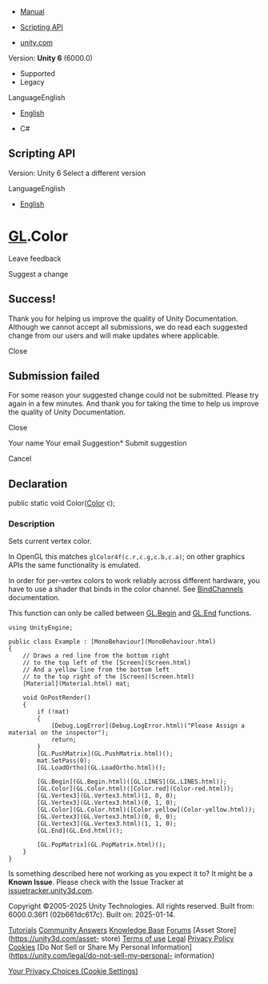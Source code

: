 [ ]()

  * [Manual](../Manual/index.html)
  * [Scripting API](../ScriptReference/index.html)

  * [unity.com](https://unity.com/)

Version: **Unity 6** (6000.0)

  * Supported
  * Legacy

LanguageEnglish

  * [English]()

  * C#

[ ](https://docs.unity3d.com)

## Scripting API

Version: Unity 6 Select a different version

LanguageEnglish

  * [English]()

#  [GL](GL.html).Color

Leave feedback

Suggest a change

## Success!

Thank you for helping us improve the quality of Unity Documentation. Although
we cannot accept all submissions, we do read each suggested change from our
users and will make updates where applicable.

Close

## Submission failed

For some reason your suggested change could not be submitted. Please <a>try
again</a> in a few minutes. And thank you for taking the time to help us
improve the quality of Unity Documentation.

Close

Your name Your email Suggestion* Submit suggestion

Cancel

[ ]()

## Declaration

public static void Color([Color](Color.html) c);

### Description

Sets current vertex color.

In OpenGL this matches `glColor4f(c.r,c.g,c.b,c.a)`; on other graphics APIs
the same functionality is emulated.  
  
In order for per-vertex colors to work reliably across different hardware, you
have to use a shader that binds in the color channel. See
[BindChannels](../Manual/SL-BindChannels.html) documentation.  
  
This function can only be called between [GL.Begin](GL.Begin.html) and
[GL.End](GL.End.html) functions.

    
    
    using UnityEngine;  
      
    public class Example : [MonoBehaviour](MonoBehaviour.html)
    {
        // Draws a red line from the bottom right
        // to the top left of the [Screen](Screen.html)
        // And a yellow line from the bottom left
        // to the top right of the [Screen](Screen.html)
        [Material](Material.html) mat;  
      
        void OnPostRender()
        {
            if (!mat)
            {
                [Debug.LogError](Debug.LogError.html)("Please Assign a material on the inspector");
                return;
            }
            [GL.PushMatrix](GL.PushMatrix.html)();
            mat.SetPass(0);
            [GL.LoadOrtho](GL.LoadOrtho.html)();  
      
            [GL.Begin](GL.Begin.html)([GL.LINES](GL.LINES.html));
            [GL.Color](GL.Color.html)([Color.red](Color-red.html));
            [GL.Vertex3](GL.Vertex3.html)(1, 0, 0);
            [GL.Vertex3](GL.Vertex3.html)(0, 1, 0);
            [GL.Color](GL.Color.html)([Color.yellow](Color-yellow.html));
            [GL.Vertex3](GL.Vertex3.html)(0, 0, 0);
            [GL.Vertex3](GL.Vertex3.html)(1, 1, 0);
            [GL.End](GL.End.html)();  
      
            [GL.PopMatrix](GL.PopMatrix.html)();
        }
    }
    

Is something described here not working as you expect it to? It might be a
**Known Issue**. Please check with the Issue Tracker at
[issuetracker.unity3d.com](https://issuetracker.unity3d.com).

Copyright ©2005-2025 Unity Technologies. All rights reserved. Built from:
6000.0.36f1 (02b661dc617c). Built on: 2025-01-14.

[Tutorials](https://unity3d.com/learn) [Community
Answers](https://answers.unity3d.com) [Knowledge
Base](https://support.unity3d.com/hc/en-us)
[Forums](https://forum.unity3d.com) [Asset Store](https://unity3d.com/asset-
store) [Terms of use](https://docs.unity3d.com/Manual/TermsOfUse.html)
[Legal](https://unity.com/legal) [Privacy
Policy](https://unity.com/legal/privacy-policy)
[Cookies](https://unity.com/legal/cookie-policy) [Do Not Sell or Share My
Personal Information](https://unity.com/legal/do-not-sell-my-personal-
information)

[Your Privacy Choices (Cookie Settings)](javascript:void\(0\);)

